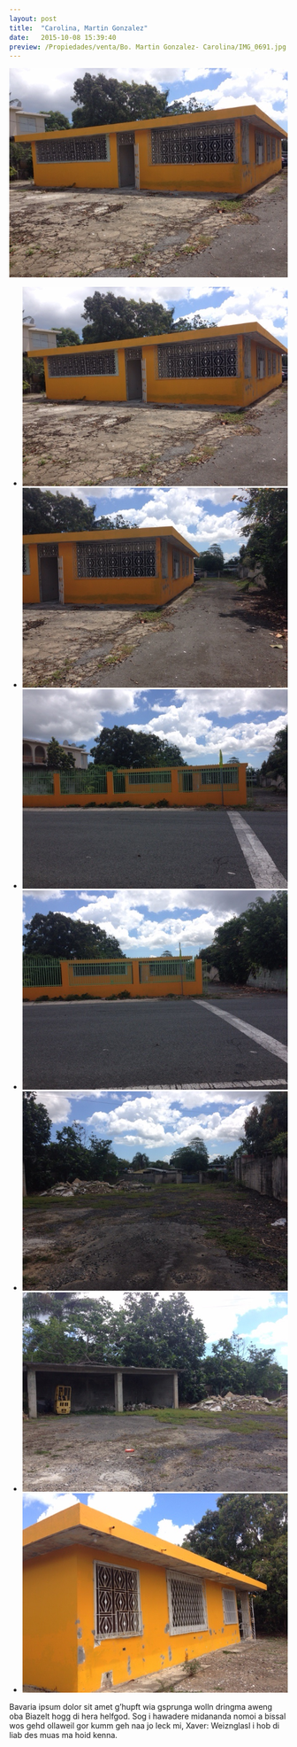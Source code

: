 ```yaml
---
layout: post
title:  "Carolina, Martin Gonzalez"
date:   2015-10-08 15:39:40
preview: /Propiedades/venta/Bo. Martin Gonzalez- Carolina/IMG_0691.jpg
---
```


<center>
	<div class="mainImg">
		<img src="/Propiedades/venta/Bo. Martin Gonzalez- Carolina/IMG_0691.jpg" class="custom">
	</div>
	<ul class="thumbnails">
	  <li>
	    <a href="/Propiedades/venta/Bo. Martin Gonzalez- Carolina/IMG_0691.jpg">
	      <img class="tumbnails" src="/Propiedades/venta/Bo. Martin Gonzalez- Carolina/IMG_0691.jpg" alt="Thumbnail">
	    </a>
	  </li>
	  <li>
	    <a href="/Propiedades/venta/Bo. Martin Gonzalez- Carolina/IMG_0692.jpg">
	      <img class="tumbnails" src="/Propiedades/venta/Bo. Martin Gonzalez- Carolina/IMG_0692.jpg" alt="Thumbnail">
	    </a>
	  </li>
	  <li>
	    <a href="/Propiedades/venta/Bo. Martin Gonzalez- Carolina/IMG_0693.jpg">
	      <img class="tumbnails" src="/Propiedades/venta/Bo. Martin Gonzalez- Carolina/IMG_0693.jpg" alt="Thumbnail">
	    </a>
	  </li>
	  <li>
	    <a href="/Propiedades/venta/Bo. Martin Gonzalez- Carolina/IMG_0694.jpg">
	      <img class="tumbnails" src="/Propiedades/venta/Bo. Martin Gonzalez- Carolina/IMG_0694.jpg" alt="Thumbnail">
	    </a>
	  </li>
	  <li>
	    <a href="/Propiedades/venta/Bo. Martin Gonzalez- Carolina/IMG_0695.jpg">
	      <img class="tumbnails" src="/Propiedades/venta/Bo. Martin Gonzalez- Carolina/IMG_0695.jpg" alt="Thumbnail">
	    </a>
	  </li>
	  <li>
	    <a href="/Propiedades/venta/Bo. Martin Gonzalez- Carolina/IMG_0696.jpg">
	      <img class="tumbnails" src="/Propiedades/venta/Bo. Martin Gonzalez- Carolina/IMG_0696.jpg" alt="Thumbnail">
	    </a>
	  </li>
	  <li>
	    <a href="/Propiedades/venta/Bo. Martin Gonzalez- Carolina/IMG_0697.jpg">
	      <img class="tumbnails" src="/Propiedades/venta/Bo. Martin Gonzalez- Carolina/IMG_0697.jpg" alt="Thumbnail">
	    </a>
	  </li>
	</ul>
	<script src="https://ajax.googleapis.com/ajax/libs/jquery/1.9.1/jquery.min.js"></script>
	<script type="text/javascript" src="/js/jquery.simpleGal.js"></script>
	<script>
	  $(document).ready(function () {
	    $('.thumbnails').simpleGal({
	      mainImage: '.custom'
	    });
	  });
	</script>
</center>

Bavaria ipsum dolor sit amet g’hupft wia gsprunga wolln dringma aweng oba Biazelt hogg di hera helfgod. Sog i hawadere midananda nomoi a bissal wos gehd ollaweil gor kumm geh naa jo leck mi, Xaver: Weiznglasl i hob di liab des muas ma hoid kenna.
